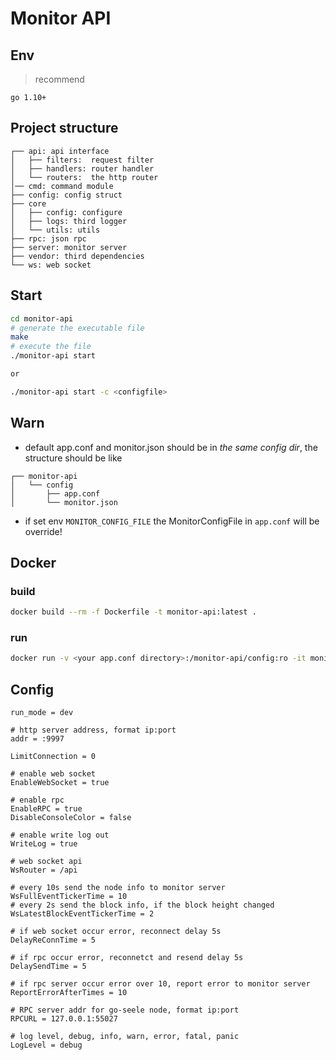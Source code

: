 # Monitor API

## Env

>recommend

```text
go 1.10+
```

## Project structure

```text
┌── api: api interface
│   ├── filters:  request filter
│   ├── handlers: router handler
│   └── routers:  the http router
│── cmd: command module
├── config: config struct
├── core
│   ├── config: configure
│   ├── logs: third logger
│   └── utils: utils
├── rpc: json rpc
├── server: monitor server
├── vendor: third dependencies
└── ws: web socket

```

## Start

```bash
cd monitor-api
# generate the executable file
make
# execute the file
./monitor-api start

or

./monitor-api start -c <configfile>
```

## Warn

- default app.conf and monitor.json should be in *the same config dir*, the structure should be like

```text
┌── monitor-api
│   └── config
│       ├── app.conf
│       └── monitor.json
```

- if set env `MONITOR_CONFIG_FILE` the MonitorConfigFile in `app.conf` will be override!

## Docker

### build

```bash
docker build --rm -f Dockerfile -t monitor-api:latest .
```

### run

```bash
docker run -v <your app.conf directory>:/monitor-api/config:ro -it monitor-api
```

## Config

```text
run_mode = dev

# http server address, format ip:port
addr = :9997

LimitConnection = 0

# enable web socket
EnableWebSocket = true

# enable rpc
EnableRPC = true
DisableConsoleColor = false

# enable write log out
WriteLog = true

# web socket api
WsRouter = /api

# every 10s send the node info to monitor server
WsFullEventTickerTime = 10
# every 2s send the block info, if the block height changed
WsLatestBlockEventTickerTime = 2

# if web socket occur error, reconnect delay 5s
DelayReConnTime = 5

# if rpc occur error, reconnetct and resend delay 5s
DelaySendTime = 5

# if rpc server occur error over 10, report error to monitor server
ReportErrorAfterTimes = 10

# RPC server addr for go-seele node, format ip:port
RPCURL = 127.0.0.1:55027

# log level, debug, info, warn, error, fatal, panic
LogLevel = debug

```